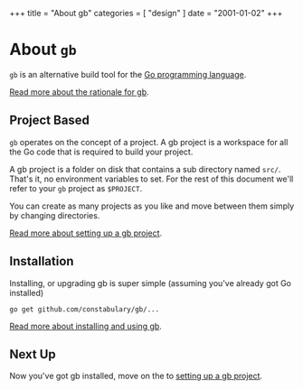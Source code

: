 +++
title = "About gb"
categories = [ "design" ]
date = "2001-01-02"
+++
# About `gb`

`gb` is an alternative build tool for the [Go programming language](https://golang.org).

[Read more about the rationale for gb](/rationale).

## Project Based

`gb` operates on the concept of a project. A gb project is a workspace for all the Go code that is required to build your project. 

A gb project is a folder on disk that contains a sub directory named <code>src/</code>. That's it, no environment variables to set. For the rest of this document we'll refer to your <code>gb</code> project as <code>$PROJECT</code>.

You can create as many projects as you like and move between them simply by changing directories.

[Read more about setting up a gb project](/docs/project).

## Installation

Installing, or upgrading gb is super simple (assuming you've already got Go installed)

    go get github.com/constabulary/gb/...

[Read more about installing and using gb](/docs/install).

## Next Up

Now you've got gb installed, move on the to [setting up a gb project](/docs/project).
